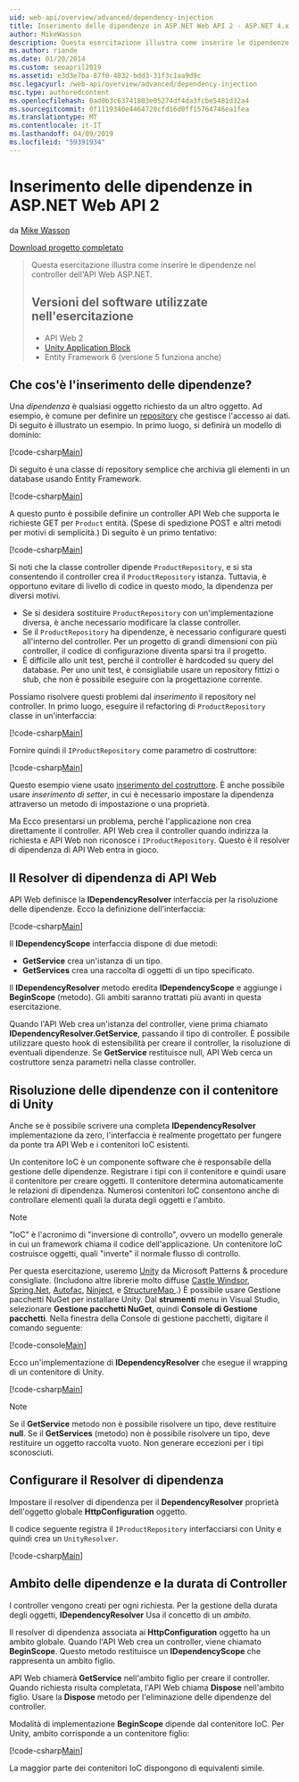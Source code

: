 ```yaml
---
uid: web-api/overview/advanced/dependency-injection
title: Inserimento delle dipendenze in ASP.NET Web API 2 - ASP.NET 4.x
author: MikeWasson
description: Questa esercitazione illustra come inserire le dipendenze nel controller dell'API Web ASP.NET per ASP.NET 4.x.
ms.author: riande
ms.date: 01/20/2014
ms.custom: seoapril2019
ms.assetid: e3d3e7ba-87f0-4032-bdd3-31f3c1aa9d9c
msc.legacyurl: /web-api/overview/advanced/dependency-injection
msc.type: authoredcontent
ms.openlocfilehash: 0ad0b3c63741803e05274df4da3fcbe5481d32a4
ms.sourcegitcommit: 0f1119340e4464720cfd16d0ff15764746ea1fea
ms.translationtype: MT
ms.contentlocale: it-IT
ms.lasthandoff: 04/09/2019
ms.locfileid: "59391934"
---
```

# <a name="dependency-injection-in-aspnet-web-api-2"></a>Inserimento delle dipendenze in ASP.NET Web API 2

da [Mike Wasson](https://github.com/MikeWasson)

[Download progetto completato](http://code.msdn.microsoft.com/ASP-NET-Web-API-Tutorial-468ee148)

> Questa esercitazione illustra come inserire le dipendenze nel controller dell'API Web ASP.NET.
> 
> ## <a name="software-versions-used-in-the-tutorial"></a>Versioni del software utilizzate nell'esercitazione
> 
> 
> - API Web 2
> - [Unity Application Block](https://www.nuget.org/packages/Unity/)
> - Entity Framework 6 (versione 5 funziona anche)


## <a name="what-is-dependency-injection"></a>Che cos'è l'inserimento delle dipendenze?

Una *dipendenza* è qualsiasi oggetto richiesto da un altro oggetto. Ad esempio, è comune per definire un [repository](http://martinfowler.com/eaaCatalog/repository.html) che gestisce l'accesso ai dati. Di seguito è illustrato un esempio. In primo luogo, si definirà un modello di dominio:

[!code-csharp[Main](dependency-injection/samples/sample1.cs)]

Di seguito è una classe di repository semplice che archivia gli elementi in un database usando Entity Framework.

[!code-csharp[Main](dependency-injection/samples/sample2.cs)]

A questo punto è possibile definire un controller API Web che supporta le richieste GET per `Product` entità. (Spese di spedizione POST e altri metodi per motivi di semplicità.) Di seguito è un primo tentativo:

[!code-csharp[Main](dependency-injection/samples/sample3.cs)]

Si noti che la classe controller dipende `ProductRepository`, e si sta consentendo il controller crea il `ProductRepository` istanza. Tuttavia, è opportuno evitare di livello di codice in questo modo, la dipendenza per diversi motivi.

- Se si desidera sostituire `ProductRepository` con un'implementazione diversa, è anche necessario modificare la classe controller.
- Se il `ProductRepository` ha dipendenze, è necessario configurare questi all'interno del controller. Per un progetto di grandi dimensioni con più controller, il codice di configurazione diventa sparsi tra il progetto.
- È difficile allo unit test, perché il controller è hardcoded su query del database. Per uno unit test, è consigliabile usare un repository fittizi o stub, che non è possibile eseguire con la progettazione corrente.

Possiamo risolvere questi problemi dal *inserimento* il repository nel controller. In primo luogo, eseguire il refactoring di `ProductRepository` classe in un'interfaccia:

[!code-csharp[Main](dependency-injection/samples/sample4.cs)]

Fornire quindi il `IProductRepository` come parametro di costruttore:

[!code-csharp[Main](dependency-injection/samples/sample5.cs)]

Questo esempio viene usato [inserimento del costruttore](http://www.martinfowler.com/articles/injection.html#FormsOfDependencyInjection). È anche possibile usare *inserimento di setter*, in cui è necessario impostare la dipendenza attraverso un metodo di impostazione o una proprietà.

Ma Ecco presentarsi un problema, perché l'applicazione non crea direttamente il controller. API Web crea il controller quando indirizza la richiesta e API Web non riconosce i `IProductRepository`. Questo è il resolver di dipendenza di API Web entra in gioco.

## <a name="the-web-api-dependency-resolver"></a>Il Resolver di dipendenza di API Web

API Web definisce la **IDependencyResolver** interfaccia per la risoluzione delle dipendenze. Ecco la definizione dell'interfaccia:

[!code-csharp[Main](dependency-injection/samples/sample6.cs)]

Il **IDependencyScope** interfaccia dispone di due metodi:

- **GetService** crea un'istanza di un tipo.
- **GetServices** crea una raccolta di oggetti di un tipo specificato.

Il **IDependencyResolver** metodo eredita **IDependencyScope** e aggiunge i **BeginScope** (metodo). Gli ambiti saranno trattati più avanti in questa esercitazione.

Quando l'API Web crea un'istanza del controller, viene prima chiamato **IDependencyResolver.GetService**, passando il tipo di controller. È possibile utilizzare questo hook di estensibilità per creare il controller, la risoluzione di eventuali dipendenze. Se **GetService** restituisce null, API Web cerca un costruttore senza parametri nella classe controller.

## <a name="dependency-resolution-with-the-unity-container"></a>Risoluzione delle dipendenze con il contenitore di Unity

Anche se è possibile scrivere una completa **IDependencyResolver** implementazione da zero, l'interfaccia è realmente progettato per fungere da ponte tra API Web e i contenitori IoC esistenti.

Un contenitore IoC è un componente software che è responsabile della gestione delle dipendenze. Registrare i tipi con il contenitore e quindi usare il contenitore per creare oggetti. Il contenitore determina automaticamente le relazioni di dipendenza. Numerosi contenitori IoC consentono anche di controllare elementi quali la durata degli oggetti e l'ambito.

> [!NOTE]
> "IoC" è l'acronimo di "inversione di controllo", ovvero un modello generale in cui un framework chiama il codice dell'applicazione. Un contenitore IoC costruisce oggetti, quali "inverte" il normale flusso di controllo.


Per questa esercitazione, useremo [Unity](https://msdn.microsoft.com/library/ff647202.aspx) da Microsoft Patterns &amp; procedure consigliate. (Includono altre librerie molto diffuse [Castle Windsor](http://www.castleproject.org/), [Spring.Net](http://www.springframework.net/), [Autofac](https://code.google.com/p/autofac/), [Ninject](http://www.ninject.org/), e [StructureMap ](http://structuremap.github.io/documentation/).) È possibile usare Gestione pacchetti NuGet per installare Unity. Dal **strumenti** menu in Visual Studio, selezionare **Gestione pacchetti NuGet**, quindi **Console di Gestione pacchetti**. Nella finestra della Console di gestione pacchetti, digitare il comando seguente:

[!code-console[Main](dependency-injection/samples/sample7.cmd)]

Ecco un'implementazione di **IDependencyResolver** che esegue il wrapping di un contenitore di Unity.

[!code-csharp[Main](dependency-injection/samples/sample8.cs)]

> [!NOTE]
> Se il **GetService** metodo non è possibile risolvere un tipo, deve restituire **null**. Se il **GetServices** (metodo) non è possibile risolvere un tipo, deve restituire un oggetto raccolta vuoto. Non generare eccezioni per i tipi sconosciuti.


## <a name="configuring-the-dependency-resolver"></a>Configurare il Resolver di dipendenza

Impostare il resolver di dipendenza per il **DependencyResolver** proprietà dell'oggetto globale **HttpConfiguration** oggetto.

Il codice seguente registra il `IProductRepository` interfacciarsi con Unity e quindi crea un `UnityResolver`.

[!code-csharp[Main](dependency-injection/samples/sample9.cs)]

## <a name="dependency-scope-and-controller-lifetime"></a>Ambito delle dipendenze e la durata di Controller

I controller vengono creati per ogni richiesta. Per la gestione della durata degli oggetti, **IDependencyResolver** Usa il concetto di un *ambito*.

Il resolver di dipendenza associata ai **HttpConfiguration** oggetto ha un ambito globale. Quando l'API Web crea un controller, viene chiamato **BeginScope**. Questo metodo restituisce un **IDependencyScope** che rappresenta un ambito figlio.

API Web chiamerà **GetService** nell'ambito figlio per creare il controller. Quando richiesta risulta completata, l'API Web chiama **Dispose** nell'ambito figlio. Usare la **Dispose** metodo per l'eliminazione delle dipendenze del controller.

Modalità di implementazione **BeginScope** dipende dal contenitore IoC. Per Unity, ambito corrisponde a un contenitore figlio:

[!code-csharp[Main](dependency-injection/samples/sample10.cs)]

La maggior parte dei contenitori IoC dispongono di equivalenti simile.
